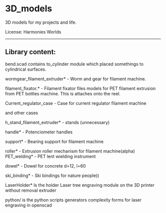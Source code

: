 # 3D_models
3D models for my projects and life.

License: Harmonies Worlds
________________

Library content:
----------------
bend.scad   contains to_cylinder module which placed somethings to cylindrical surfaces.



wormgear_filament_extruder* - Worm and gear for filament machine.

filament_fixator.*          - Filament fixator files models for PET filament extrusion from PET bottles machine. This is attaches onto the reel.

Current_regulator_case      - Case for current regulator filament machine

and other cases

h_stand_filament_extruder*  - stands (unnecessary)

handle*                     - Potenciometer handles

support*                    - Bearing support for filament machine

roller*                     - Extrusion roller mechanism for filament machine(alpha)
PET_welding*                - PET lent wielding instrument



dowel*                      - Dowel for concrete d=12, l=60

ski_binding*                - Ski bindings for nature people))

LaserHolder*                Is the holder Laser tree engraving module on the 3D printer without removal extruder

python/                     is the python scripts generators complexity forms for laser engraving in openscad
